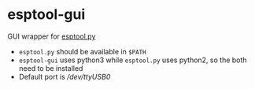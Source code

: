 # esptool-gui
GUI wrapper for [esptool.py](https://github.com/themadinventor/esptool)

* `esptool.py` should be available in `$PATH`
* `esptool-gui` uses python3 while `esptool.py` uses python2, so the both need to be installed
* Default port is */dev/ttyUSB0*
